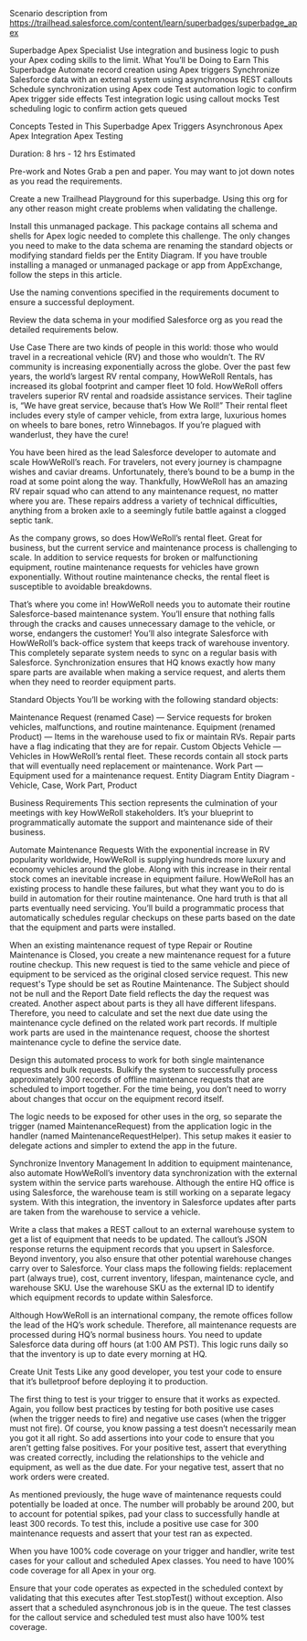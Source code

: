 Scenario description from https://trailhead.salesforce.com/content/learn/superbadges/superbadge_apex

Superbadge
Apex Specialist
Use integration and business logic to push your Apex coding skills to the limit.
What You’ll be Doing to Earn This Superbadge
Automate record creation using Apex triggers
Synchronize Salesforce data with an external system using asynchronous REST callouts
Schedule synchronization using Apex code
Test automation logic to confirm Apex trigger side effects
Test integration logic using callout mocks
Test scheduling logic to confirm action gets queued


Concepts Tested in This Superbadge
Apex Triggers
Asynchronous Apex
Apex Integration
Apex Testing


Duration: 8 hrs - 12 hrs Estimated

Pre-work and Notes
Grab a pen and paper. You may want to jot down notes as you read the requirements.

Create a new Trailhead Playground for this superbadge. Using this org for any other reason might create problems when validating the challenge.

Install this unmanaged package. This package contains all schema and shells for Apex logic needed to complete this challenge. The only changes you need to make to the data schema are renaming the standard objects or modifying standard fields per the Entity Diagram. If you have trouble installing a managed or unmanaged package or app from AppExchange, follow the steps in this article.

Use the naming conventions specified in the requirements document to ensure a successful deployment.

Review the data schema in your modified Salesforce org as you read the detailed requirements below.

Use Case
There are two kinds of people in this world: those who would travel in a recreational vehicle (RV) and those who wouldn’t. The RV community is increasing exponentially across the globe. Over the past few years, the world’s largest RV rental company, HowWeRoll Rentals, has increased its global footprint and camper fleet 10 fold. HowWeRoll offers travelers superior RV rental and roadside assistance services. Their tagline is, “We have great service, because that’s How We Roll!” Their rental fleet includes every style of camper vehicle, from extra large, luxurious homes on wheels to bare bones, retro Winnebagos. If you’re plagued with wanderlust, they have the cure!

You have been hired as the lead Salesforce developer to automate and scale HowWeRoll’s reach. For travelers, not every journey is champagne wishes and caviar dreams. Unfortunately, there’s bound to be a bump in the road at some point along the way. Thankfully, HowWeRoll has an amazing RV repair squad who can attend to any maintenance request, no matter where you are. These repairs address a variety of technical difficulties, anything from a broken axle to a seemingly futile battle against a clogged septic tank.

As the company grows, so does HowWeRoll’s rental fleet. Great for business, but the current service and maintenance process is challenging to scale. In addition to service requests for broken or malfunctioning equipment, routine maintenance requests for vehicles have grown exponentially. Without routine maintenance checks, the rental fleet is susceptible to avoidable breakdowns.

That’s where you come in! HowWeRoll needs you to automate their routine Salesforce-based maintenance system. You’ll ensure that nothing falls through the cracks and causes unnecessary damage to the vehicle, or worse, endangers the customer! You’ll also integrate Salesforce with HowWeRoll’s back-office system that keeps track of warehouse inventory. This completely separate system needs to sync on a regular basis with Salesforce. Synchronization ensures that HQ knows exactly how many spare parts are available when making a service request, and alerts them when they need to reorder equipment parts.

Standard Objects
You’ll be working with the following standard objects:

Maintenance Request (renamed Case) — Service requests for broken vehicles, malfunctions, and routine maintenance.
Equipment (renamed Product) — Items in the warehouse used to fix or maintain RVs. Repair parts have a flag indicating that they are for repair.
Custom Objects
Vehicle — Vehicles in HowWeRoll’s rental fleet. These records contain all stock parts that will eventually need replacement or maintenance.
Work Part — Equipment used for a maintenance request.
Entity Diagram
Entity Diagram - Vehicle, Case, Work Part, Product

Business Requirements
This section represents the culmination of your meetings with key HowWeRoll stakeholders. It’s your blueprint to programmatically automate the support and maintenance side of their business.

Automate Maintenance Requests
With the exponential increase in RV popularity worldwide, HowWeRoll is supplying hundreds more luxury and economy vehicles around the globe. Along with this increase in their rental stock comes an inevitable increase in equipment failure. HowWeRoll has an existing process to handle these failures, but what they want you to do is build in automation for their routine maintenance. One hard truth is that all parts eventually need servicing. You’ll build a programmatic process that automatically schedules regular checkups on these parts based on the date that the equipment and parts were installed.

When an existing maintenance request of type Repair or Routine Maintenance is Closed, you create a new maintenance request for a future routine checkup. This new request is tied to the same vehicle and piece of equipment to be serviced as the original closed service request. This new request's Type should be set as Routine Maintenance. The Subject should not be null and the Report Date field reflects the day the request was created. Another aspect about parts is they all have different lifespans. Therefore, you need to calculate and set the next due date using the maintenance cycle defined on the related work part records. If multiple work parts are used in the maintenance request, choose the shortest maintenance cycle to define the service date.

Design this automated process to work for both single maintenance requests and bulk requests. Bulkify the system to successfully process approximately 300 records of offline maintenance requests that are scheduled to import together. For the time being, you don’t need to worry about changes that occur on the equipment record itself.

The logic needs to be exposed for other uses in the org, so separate the trigger (named MaintenanceRequest) from the application logic in the handler (named MaintenanceRequestHelper). This setup makes it easier to delegate actions and simpler to extend the app in the future.

Synchronize Inventory Management
In addition to equipment maintenance, also automate HowWeRoll’s inventory data synchronization with the external system within the service parts warehouse. Although the entire HQ office is using Salesforce, the warehouse team is still working on a separate legacy system. With this integration, the inventory in Salesforce updates after parts are taken from the warehouse to service a vehicle.

Write a class that makes a REST callout to an external warehouse system to get a list of equipment that needs to be updated. The callout’s JSON response returns the equipment records that you upsert in Salesforce. Beyond inventory, you also ensure that other potential warehouse changes carry over to Salesforce. Your class maps the following fields: replacement part (always true), cost, current inventory, lifespan, maintenance cycle, and warehouse SKU. Use the warehouse SKU as the external ID to identify which equipment records to update within Salesforce.

Although HowWeRoll is an international company, the remote offices follow the lead of the HQ’s work schedule. Therefore, all maintenance requests are processed during HQ’s normal business hours. You need to update Salesforce data during off hours (at 1:00 AM PST). This logic runs daily so that the inventory is up to date every morning at HQ.

Create Unit Tests
Like any good developer, you test your code to ensure that it’s bulletproof before deploying it to production.

The first thing to test is your trigger to ensure that it works as expected. Again, you follow best practices by testing for both positive use cases (when the trigger needs to fire) and negative use cases (when the trigger must not fire). Of course, you know passing a test doesn’t necessarily mean you got it all right. So add assertions into your code to ensure that you aren’t getting false positives. For your positive test, assert that everything was created correctly, including the relationships to the vehicle and equipment, as well as the due date. For your negative test, assert that no work orders were created.

As mentioned previously, the huge wave of maintenance requests could potentially be loaded at once. The number will probably be around 200, but to account for potential spikes, pad your class to successfully handle at least 300 records. To test this, include a positive use case for 300 maintenance requests and assert that your test ran as expected.

When you have 100% code coverage on your trigger and handler, write test cases for your callout and scheduled Apex classes. You need to have 100% code coverage for all Apex in your org.

Ensure that your code operates as expected in the scheduled context by validating that this executes after Test.stopTest() without exception. Also assert that a scheduled asynchronous job is in the queue. The test classes for the callout service and scheduled test must also have 100% test coverage.